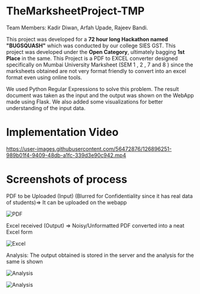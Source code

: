 # TheMarksheetProject-TMP

Team Members: Kadir Diwan, Arfah Upade, Rajeev Bandi.

This project was developed for a **72 hour long Hackathon named "BUGSQUASH"** which was conducted by our college SIES GST. This project was developed under the **Open Category**, ultimately bagging **1st Place** in the same.
This Project is a PDF to EXCEL converter designed specifically on Mumbai University Marksheet (SEM 1 , 2 , 7 and 8 ) since the marksheets obtained are not very format friendly to convert into an excel format even using online tools.

We used Python Regular Expressions to solve this problem. The result document was taken as the input and the output was shown on the WebApp made using Flask. We also added some visualizations for better understanding of the input data. 

# Implementation Video

https://user-images.githubusercontent.com/56472876/126896251-989b01f4-9409-48db-a1fc-339d3e90c942.mp4

# Screenshots of process

PDF to be Uploaded (Input) (Blurred for Confidentiality since it has real data of students)=> It can be uploaded on the webapp 

![PDF](https://github.com/diwan-kadir/TheMarksheetProject-TMP/blob/new/images/Marksheet.PNG)

Excel received (Output) => Noisy/Unformatted  PDF converted into a neat Excel form  

![Excel](https://github.com/diwan-kadir/TheMarksheetProject-TMP/blob/new/images/Excel%20Marksheet.PNG)


Analysis: The output obtained is stored in the server and the analysis for the same is shown 

![Analysis](https://github.com/diwan-kadir/TheMarksheetProject-TMP/blob/new/images/Analysis.PNG)


![Analysis](https://github.com/diwan-kadir/TheMarksheetProject-TMP/blob/new/images/Analysis2.PNG)





